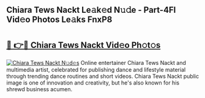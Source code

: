 ## Chiara Tews Nackt Le𝚊k𝚎d N𝚞𝚍e - Part-4Fl Vid𝚎o Photos Le𝚊ks FnxP8

# <h2><a href="http://fb80o3.evod.top/?m=Chiara+Tews+Nackt">🔗 👉🔴 Chiara Tews Nackt Vid𝚎o Ph𝚘t𝚘s</a></h2>

[![Chiara Tews Nackt N𝚞d𝚎s](https://i.imgur.com/8V9OHl7.gif)](http://fb80o3.evod.top/?m=Chiara+Tews+Nackt)
Online entertainer Chiara Tews Nackt and multimedia artist, celebrated for publishing dance and lifestyle material through trending dance routines and short videos. Chiara Tews Nackt public image is one of innovation and creativity, but he's also known for his shrewd business acumen. 
